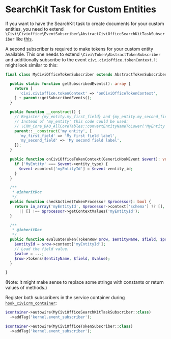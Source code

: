# SearchKit Task for Custom Entities

If you want to have the SearchKit task to create documents for your custom
entities, you need to extend
`\Civi\Civioffice\EventSubscriber\AbstractCiviOfficeSearchKitTaskSubscriber` like
[this](https://github.com/systopia/de.systopia.civioffice/blob/master/Civi/Civioffice/EventSubscriber/CiviOfficeSearchKitTaskSubscriber.php).

A second subscriber is required to make tokens for your custom entity available.
This one needs to extend `\Civi\Token\AbstractTokenSubscriber` and additionally
subscribe to the event `civi.civioffice.tokenContext`. It might look similar to
this:

```php
final class MyCiviOfficeTokenSubscriber extends AbstractTokenSubscriber {

  public static function getSubscribedEvents(): array {
    return [
      'civi.civioffice.tokenContext' => 'onCiviOfficeTokenContext',
    ] + parent::getSubscribedEvents();
  }

  public function __construct() {
    // Register {my_entity.my_first_field} and {my_entity.my_second_field} as tokens.
    // Instead of 'my_entity' this code could be used:
    // \CRM_Core_DAO_AllCoreTables::convertEntityNameToLower('MyEntity')
    parent::__construct('my_entity', [
      'my_first_field' => 'My first field label',
      'my_second_field' => 'My second field label',
    ]);
  }

  public function onCiviOfficeTokenContext(GenericHookEvent $event): void {
    if ('MyEntity' === $event->entity_type) {
      $event->context['myEntityId'] = $event->entity_id;
    }
  }

  /**
   * @inheritDoc
   */
  public function checkActive(TokenProcessor $processor): bool {
    return in_array('myEntityId', $processor->context['schema'] ?? [], TRUE)
      || [] !== $processor->getContextValues('myEntityId');
  }

  /**
   * @inheritDoc
   */
  public function evaluateToken(TokenRow $row, $entityName, $field, $prefetch = NULL): void {
    $entityId = $row->context['myEntityId'];
    // Load the field value.
    $value = ...;
    $row->tokens($entityName, $field, $value);
  }

}
```

(Note: It might make sense to replace some strings with constants or return
values of methods.)

Register both subscribers in the service container during
[`hook_civicrm_container`](https://docs.civicrm.org/dev/en/latest/hooks/hook_civicrm_container/):

```php
$container->autowire(MyCiviOfficeSearchKitTaskSubscriber::class)
  ->addTag('kernel.event_subscriber');

$container->autowire(MyCiviOfficeTokenSubscriber::class)
  ->addTag('kernel.event_subscriber');
```
